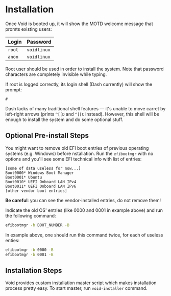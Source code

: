 # Installation

Once Void is booted up, it will show the MOTD welcome message that promts existing users:

| Login  | Password    |
| ------ | ----------- |
| `root` | `voidlinux` |
| `anon` | `voidlinux` |

Root user should be used in order to install the system. Note that password characters are completely invisible while typing.

If root is logged correctly, its login shell (Dash currently) will show the prompt:

```plain
#
```

Dash lacks of many traditional shell features — it's unable to move carret by left-right arrows (prints `^[[D` and `^[[C` instead). However, this shell will be enough to install the system and do some optional stuff.

## Optional Pre-install Steps

You might want to remove old EFI boot entries of previous operating systems (e.g. Windows) before nstallation. Run the `efibootmgr` with no options and you'll see some EFI technical info with list of entries:

```plain
[some of data useless for now...]
Boot0000* Windows Boot Manager
Boot0001* Ubuntu
Boot0010* UEFI Onboard LAN IPv4
Boot0011* UEFI Onboard LAN IPv6
[other vendor boot entries]
```

**Be careful**: you can see the vendor-installed entries, do not remove them!

Indicate the old OS' entries (like 0000 and 0001 in example above) and run the following command:

```sh
efibootmgr -b BOOT_NUMBER -B
```

In example above, one should run this command twice, for each of useless enties:

```sh
efibootmgr -b 0000 -B
efibootmgr -b 0001 -B
```

## Installation Steps

Void provides custom installation master script which makes installation process pretty easy. To start master, run `void-installer` command.
